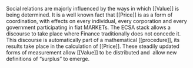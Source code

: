 Social relations are majorly influenced by the ways in which [[Value]] is being determined. It is a well known fact that [[Price]] is as a form of coordination, with effects on every individual, every corporation and every government participating in fiat MARKETs. The ECSA stack allows a discourse to take place where Finance traditionally does not concede it. This discourse is automatically part of a mathematical [[procedure]], its results take place in the calculation of [[Price]]. These steadily updated forms of measurement allow [[Value]] to be distributed and  allow new definitions of “surplus” to emerge.